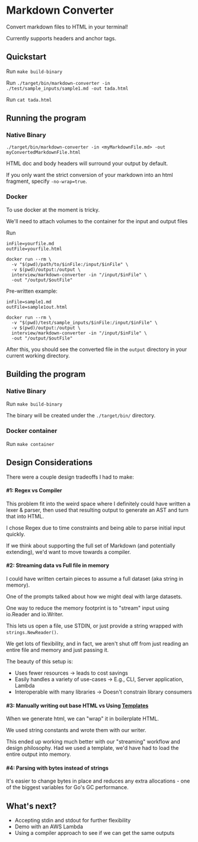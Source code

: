 # Markdown Converter

Convert markdown files to HTML in your terminal!

Currently supports headers and anchor tags.

## Quickstart

Run `make build-binary`

Run `./target/bin/markdown-converter -in ./test/sample_inputs/sample1.md -out tada.html`

Run `cat tada.html`

## Running the program

### Native Binary
`./target/bin/markdown-converter -in <myMarkdownFile.md> -out myConvertedMarkdownFile.html` 

HTML doc and body headers will surround your output by default.

If you only want the strict conversion of your markdown into an html fragment, 
specify `-no-wrap=true`. 

### Docker
To use docker at the moment is tricky.

We'll need to attach volumes to the container for the input and output files

Run 
```shell
inFile=yourfile.md
outFile=yourfile.html

docker run --rm \
  -v "$(pwd)/path/to/$inFile:/input/$inFile" \
  -v $(pwd)/output:/output \
  interview/markdown-converter -in "/input/$inFile" \
  -out "/output/$outFile"
```

Pre-written example:
```shell
inFile=sample1.md
outFile=sample1out.html

docker run --rm \
  -v "$(pwd)/test/sample_inputs/$inFile:/input/$inFile" \
  -v $(pwd)/output:/output \
  interview/markdown-converter -in "/input/$inFile" \
  -out "/output/$outFile"
```

After this, you should see the converted file in the `output` directory in your current working directory.

## Building the program

### Native Binary
Run `make build-binary`

The binary will be created under the `./target/bin/` directory.

### Docker container
Run `make container`

## Design Considerations

There were a couple design tradeoffs I had to make:

#### #1: Regex vs Compiler
This problem fit into the weird space where I definitely could have written a lexer & parser,
then used that resulting output to generate an AST and turn that into HTML.

I chose Regex due to time constraints and being able to parse initial input quickly. 

If we think about supporting the full set of Markdown (and potentially extending), we'd want to move towards a compiler.

#### #2: Streaming data vs Full file in memory
I could have written certain pieces to assume a full dataset (aka string in memory). 

One of the prompts talked about how we might deal with large datasets.

One way to reduce the memory footprint is to "stream" input using io.Reader and io.Writer.

This lets us open a file, use STDIN, or just provide a string wrapped with `strings.NewReader()`.

We get lots of flexibility, and in fact, we aren't shut off from just reading an entire file and memory and just passing it.

The beauty of this setup is:
- Uses fewer resources -> leads to cost savings
- Easily handles a variety of use-cases -> E.g., CLI, Server application, Lambda
- Interoperable with many libraries -> Doesn't constrain library consumers

#### #3: Manually writing out base HTML vs Using [Templates](https://pkg.go.dev/text/template)
When we generate html, we can "wrap" it in boilerplate HTML. 

We used string constants and wrote them with our writer. 

This ended up working much better with our "streaming" workflow and design philosophy. Had we used a template, we'd have had to load the entire output into memory.

#### #4: Parsing with bytes instead of strings
It's easier to change bytes in place and reduces any extra allocations - one of the biggest variables for Go's GC performance.

## What's next?
- Accepting stdin and stdout for further flexibility
- Demo with an AWS Lambda
- Using a compiler approach to see if we can get the same outputs